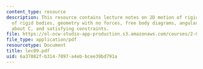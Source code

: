```yaml
---
content_type: resource
description: This resource contains lecture notes on 2D motion of rigid bodies, kinetics
  of rigid bodies, geometry with no forces, free body diagrams, angular momentum principle
  about C, and satisfying constraints.
file: https://ol-ocw-studio-app-production.s3.amazonaws.com/courses/2-003j-dynamics-and-control-i-spring-2007/6a37882fb3147897a4ebbcee39bd791a_lec09.pdf
file_type: application/pdf
resourcetype: Document
title: lec09.pdf
uid: 6a37882f-b314-7897-a4eb-bcee39bd791a
---
```

